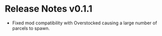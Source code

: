# Release Notes v0.1.1

- Fixed mod compatibility with Overstocked causing a large number of parcels to spawn.